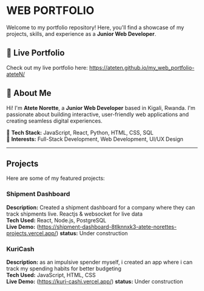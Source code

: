 # WEB PORTFOLIO
Welcome to my portfolio repository! Here, you'll find a showcase of my projects, skills, and experience as a **Junior Web Developer**.

## 🔗 Live Portfolio  
Check out my live portfolio here: https://ateten.github.io/my_web_portfolio-ateteN/

## 📌 About Me  
Hi! I'm **Atete Norette**, a **Junior Web Developer** based in Kigali, Rwanda. I'm passionate about building interactive, user-friendly web applications and creating seamless digital experiences.  

🔹 **Tech Stack:** JavaScript, React, Python, HTML, CSS, SQL  
🔹 **Interests:** Full-Stack Development, Web Development, UI/UX Design  

---

## Projects  
Here are some of my featured projects:

### Shipment Dashboard   
**Description:** Created a shipment dashboard for a company where they can track shipments live. Reactjs & websocket for live data  
**Tech Used:** React, Node.js, PostgreSQL  
**Live Demo:** (https://shipment-dashboard-8tlknnxk3-atete-norettes-projects.vercel.app/)
**status:** Under construction

### KuriCash  
**Description:** as an impulsive spender myself, i created an app where i can track my spending habits for better budgeting   
**Tech Used:** JavaScript, HTML, CSS  
**Live Demo:** (https://kuri-cashi.vercel.app/)
**status:** Under construction 
